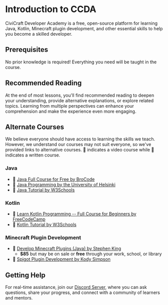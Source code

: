# Introduction to CCDA

CiviCraft Developer Academy is a free, open-source platform for learning Java, Kotlin, Minecraft plugin development, and other essential skills to help you become a skilled developer.

## Prerequisites
No prior knowledge is required! Everything you need will be taught in the course.

## Recommended Reading
At the end of most lessons, you'll find recommended reading to deepen your understanding, provide alternative explanations, or explore related topics. Learning from multiple perspectives can enhance your comprehension and make the experience even more engaging.

## Alternate Courses
We believe everyone should have access to learning the skills we teach. However, we understand our courses may not suit everyone, so we've provided links to alternative courses. 🎥 indicates a video course while 📖 indicates a written course.

### Java
- 🎥 [Java Full Course for Free by BroCode](https://www.youtube.com/watch?v=xk4_1vDrzzo&t=7172s&pp=ygUNamF2YSBicm8gY29kZQ%3D%3D)
- 📖 [Java Programming by the University of Helsinki](https://java-programming.mooc.fi/)
- 📖 [Java Tutorial by W3Schools](https://www.w3schools.com/java/)

### Kotlin
- 🎥 [Learn Kotlin Programming -- Full Course for Beginners by FreeCodeCamp](https://www.youtube.com/watch?v=EExSSotojVI&pp=ygUSa290bGluIGZ1bGwgY291cnNl)
- 📖 [Kotlin Tutorial by W3Schools](https://www.w3schools.com/KOTLIN/index.php)

### Minecraft Plugin Development
- 🎥 [Develop Minecraft Plugins (Java) by Stephen King](https://www.udemy.com/course/develop-minecraft-plugins-java-programming/?couponCode=ST19MT121224)
  - **$85** but may be on sale or **free** through your work, school, or library
- 🎥 [Spigot Plugin Development by Kody Simpson](https://youtube.com/playlist?list=PLfu_Bpi_zcDNEKmR82hnbv9UxQ16nUBF7&si=fviQ0KlGfuLUkwbv)


## Getting Help
For real-time assistance, join our [Discord Server](https://discord.gg/), where you can ask questions, share your progress, and connect with a community of learners and mentors.
